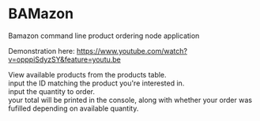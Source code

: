 # BAMazon
Bamazon command line product ordering node application

Demonstration here: https://www.youtube.com/watch?v=opppiSdyzSY&feature=youtu.be

View available products from the products table.<br>
input the ID matching the product you're interested in.<br>
input the quantity to order.<br>
your total will be printed in the console, along with whether your order was fufilled depending on available quantity.
